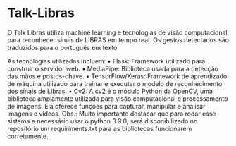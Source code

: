 # Talk-Libras
O Talk Libras utiliza machine learning e tecnologias de visão computacional para reconhecer sinais de LIBRAS em tempo real. Os gestos detectados são traduzidos para o português em texto

As tecnologias utilizadas incluem:
• Flask: Framework utilizado para construir o servidor web. 
• MediaPipe: Biblioteca usada para a detecção das mãos e postos-chave. 
• TensorFlow/Keras: Framework de aprendizado de máquina utilizado para treinar e executar o modelo de reconhecimento dos sinais de Libras.
• Cv2:  A cv2 é o módulo Python da OpenCV, uma biblioteca amplamente utilizada para visão computacional e processamento de imagens. Ela oferece funções para capturar, manipular e analisar imagens e vídeos.
Obs.: Muito importante destacar que para rodar esse sistema e necessário usar o python 3.9.0, será disponibilizado no repositório um requiriments.txt para as bibliotecas funcionarem corretamente.
